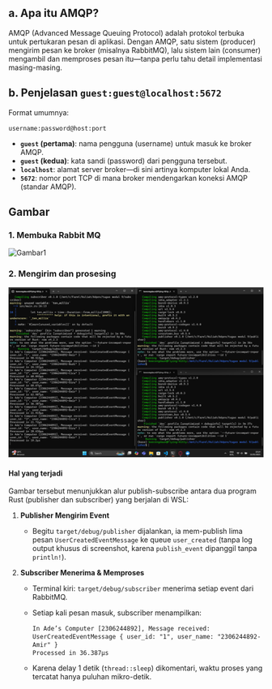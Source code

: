## **a. Apa itu AMQP?**

AMQP (Advanced Message Queuing Protocol) adalah protokol terbuka untuk pertukaran pesan di aplikasi. Dengan AMQP, satu sistem (producer) mengirim pesan ke broker (misalnya RabbitMQ), lalu sistem lain (consumer) mengambil dan memproses pesan itu—tanpa perlu tahu detail implementasi masing-masing.

## **b. Penjelasan `guest:guest@localhost:5672`**

Format umumnya:

```
username:password@host:port
```

* **`guest` (pertama)**: nama pengguna (username) untuk masuk ke broker AMQP.
* **`guest` (kedua)**: kata sandi (password) dari pengguna tersebut.
* **`localhost`**: alamat server broker—di sini artinya komputer lokal Anda.
* **`5672`**: nomor port TCP di mana broker mendengarkan koneksi AMQP (standar AMQP).

## Gambar

### 1. Membuka Rabbit MQ
![Gambar1](publisher\Gambar\Gambar_1.png)

### 2. Mengirim dan prosesing
![Gambar 2](Gambar/Gambar_2.png)
#### Hal yang terjadi
Gambar tersebut menunjukkan alur publish-subscribe antara dua program Rust (publisher dan subscriber) yang berjalan di WSL:

1. **Publisher Mengirim Event**

   * Begitu `target/debug/publisher` dijalankan, ia mem-publish lima pesan `UserCreatedEventMessage` ke queue `user_created` (tanpa log output khusus di screenshot, karena `publish_event` dipanggil tanpa `println!`).

2. **Subscriber Menerima & Memproses**

   * Terminal kiri: `target/debug/subscriber` menerima setiap event dari RabbitMQ.
   * Setiap kali pesan masuk, subscriber menampilkan:

     ```
     In Ade’s Computer [2306244892], Message received: UserCreatedEventMessage { user_id: "1", user_name: "2306244892-Amir" }
     Processed in 36.387µs
     ```
   * Karena delay 1 detik (`thread::sleep`) dikomentari, waktu proses yang tercatat hanya puluhan mikro-detik.
